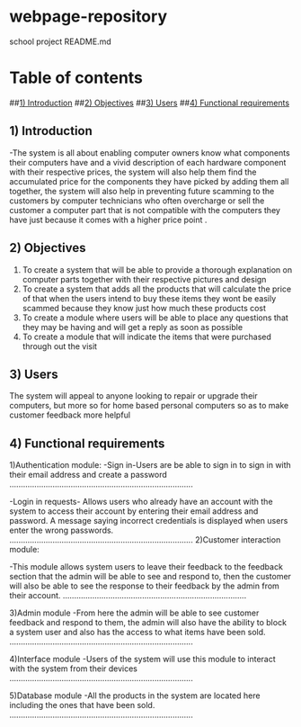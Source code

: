 # webpage-repository
school project
README.md
# Table of contents
##[1) Introduction](#introduction)
##[2) Objectives](#Objectives)
##[3) Users](#The-users-of-the-system)
##[4) Functional requirements](#Functional-requirements)


## 1) Introduction
-The system is all about enabling computer owners know what components their computers have and a vivid description of each hardware component with their respective prices, the system will also help them find the accumulated price for the components they have picked by adding them all together, the system will also help in preventing future scamming to the customers by computer technicians who often overcharge or sell the customer a computer part that is not compatible with the computers they have just because it comes with a higher price point .

## 2) Objectives
1.	To create a system that will be able to provide a thorough explanation on computer parts together with their respective pictures and design
2.	To create a system that adds all the products that will calculate the price of that when the users intend to buy these items they wont be easily scammed because they know just how much these products cost
3.	To create a module where users will be able to place any questions that they may be having and will get a reply as soon as possible
4.	To create a module that will indicate the items that were purchased  through out the visit

## 3) Users
The system will appeal to anyone looking to repair or upgrade their computers, but more so for home based personal computers so as to make customer feedback more helpful 

## 4) Functional requirements
1)Authentication module:
-Sign in-Users are be able to sign in to sign in with their email address and create a password
.................................................................................

-Login in requests- Allows users who already have an account with the system to access their account by entering their email address and password. A message saying incorrect credentials is displayed when users enter the wrong passwords.
.................................................................................
2)Customer interaction module:

-This module allows system users to leave their feedback to the feedback section that the admin will be able to see and respond to, then the customer will also be able to see the response to their feedback by the admin from their account.
.................................................................................

3)Admin module
-From here the admin will be able to see customer feedback and respond to them, the admin will also have the ability to block a system user and also has the access to what items have been sold.
.................................................................................

4)Interface module
-Users of the system will use this module to interact with the system from their devices
.................................................................................

5)Database module
    -All the products in the system are located here including the ones that have been sold.
    .................................................................................






